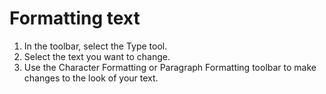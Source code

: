 # Formatting text

1. In the toolbar, select the Type tool.
2. Select the text you want to change.
3. Use the Character Formatting or Paragraph Formatting toolbar to make changes to the look of your text.



